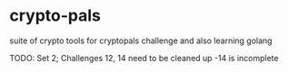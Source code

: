 # crypto-pals
suite of crypto tools for cryptopals challenge and also learning golang

TODO: 
Set 2; Challenges 12, 14 need to be cleaned up
    -14 is incomplete
